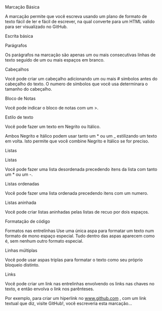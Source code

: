 Marcação Básica 

A marcação permite que você escreva usando um plano de formato de texto fácil de ler e fácil de escrever, na qual converte para um HTML valido para ser visualizado no GitHub.



Escrita básica

Parágrafos 

Os parágrafos na marcação são apenas um ou mais consecutivas linhas de texto seguido de um ou mais espaços em branco.

Cabeçalhos 

Você pode criar um cabeçalho adicionando um ou mais # símbolos antes do cabeçalho do texto. O numero de símbolos que você usa determinara o tamanho do cabeçalho.

Bloco de Notas

Você pode indicar o bloco de notas com um >.


Estilo de texto

Você pode fazer um texto em Negrito ou Itálico.

Ambos Negrito e Itálico podem usar tanto um * ou um _ estilizando um texto em volta. Isto permite que você combine Negrito e Itálico se for preciso.

Listas

Listas

Você pode fazer uma lista desordenada precedendo itens da lista com tanto um * ou um -.

Listas ordenadas

Você pode fazer uma lista ordenada precedendo itens com um numero. 

Listas aninhada

Você pode criar listas aninhadas pelas listas de recuo por dois espaços.

Formatação de código 

Formatos nas entrelinhas 
Use uma única aspa para formatar um texto num formato de mono espaço especial. Tudo dentro das aspas aparecem como é, sem nenhum outro formato especial.

Linhas múltiplas

Você pode usar aspas triplas para formatar o texto como seu próprio bloqueio distinto. 

Links

Você pode criar um link nas entrelinhas envolvendo os links nas chaves no texto, e então envolva o link nos parênteses.


Por exemplo, para criar um hiperlink no www.github.com , com um link textual que diz, visite GitHub!, você escreveria esta marcação...





